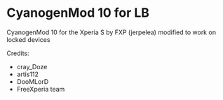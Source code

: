 CyanogenMod 10 for LB
============

CyanogenMod 10 for the Xperia S by FXP (jerpelea) modified to work on locked devices

Credits:
- cray_Doze
- artis112
- DooMLorD
- FreeXperia team
